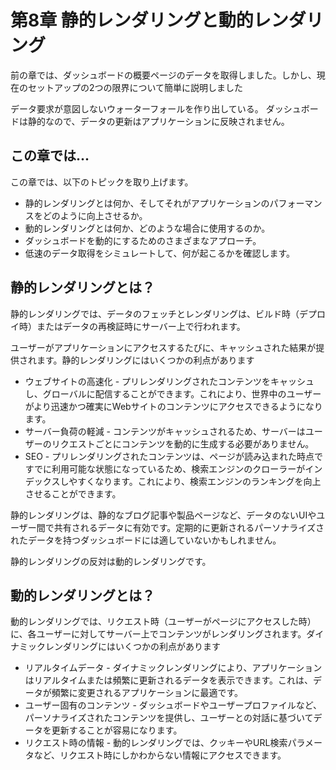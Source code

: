 # 第8章 静的レンダリングと動的レンダリング
前の章では、ダッシュボードの概要ページのデータを取得しました。しかし、現在のセットアップの2つの限界について簡単に説明しました

データ要求が意図しないウォーターフォールを作り出している。
ダッシュボードは静的なので、データの更新はアプリケーションに反映されません。

## この章では...
この章では、以下のトピックを取り上げます。
* 静的レンダリングとは何か、そしてそれがアプリケーションのパフォーマンスをどのように向上させるか。
* 動的レンダリングとは何か、どのような場合に使用するのか。
* ダッシュボードを動的にするためのさまざまなアプローチ。
* 低速のデータ取得をシミュレートして、何が起こるかを確認します。

## 静的レンダリングとは？
静的レンダリングでは、データのフェッチとレンダリングは、ビルド時（デプロイ時）またはデータの再検証時にサーバー上で行われます。

ユーザーがアプリケーションにアクセスするたびに、キャッシュされた結果が提供されます。静的レンダリングにはいくつかの利点があります

* ウェブサイトの高速化 - プリレンダリングされたコンテンツをキャッシュし、グローバルに配信することができます。これにより、世界中のユーザーがより迅速かつ確実にWebサイトのコンテンツにアクセスできるようになります。
* サーバー負荷の軽減 - コンテンツがキャッシュされるため、サーバーはユーザーのリクエストごとにコンテンツを動的に生成する必要がありません。
* SEO - プリレンダリングされたコンテンツは、ページが読み込まれた時点ですでに利用可能な状態になっているため、検索エンジンのクローラーがインデックスしやすくなります。これにより、検索エンジンのランキングを向上させることができます。

静的レンダリングは、静的なブログ記事や製品ページなど、データのないUIやユーザー間で共有されるデータに有効です。定期的に更新されるパーソナライズされたデータを持つダッシュボードには適していないかもしれません。

静的レンダリングの反対は動的レンダリングです。

## 動的レンダリングとは？
動的レンダリングでは、リクエスト時（ユーザーがページにアクセスした時）に、各ユーザーに対してサーバー上でコンテンツがレンダリングされます。ダイナミックレンダリングにはいくつかの利点があります

* リアルタイムデータ - ダイナミックレンダリングにより、アプリケーションはリアルタイムまたは頻繁に更新されるデータを表示できます。これは、データが頻繁に変更されるアプリケーションに最適です。
* ユーザー固有のコンテンツ - ダッシュボードやユーザープロファイルなど、パーソナライズされたコンテンツを提供し、ユーザーとの対話に基づいてデータを更新することが容易になります。
* リクエスト時の情報 - 動的レンダリングでは、クッキーやURL検索パラメータなど、リクエスト時にしかわからない情報にアクセスできます。
